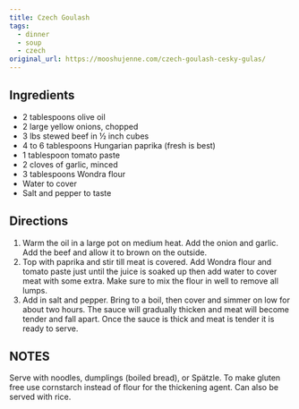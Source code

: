 ```yaml
---
title: Czech Goulash
tags:
  - dinner
  - soup
  - czech
original_url: https://mooshujenne.com/czech-goulash-cesky-gulas/
---
```


## Ingredients

* 2 tablespoons olive oil
* 2 large yellow onions, chopped
* 3 lbs stewed beef in ½ inch cubes
* 4 to 6 tablespoons Hungarian paprika (fresh is best)
* 1 tablespoon tomato paste
* 2 cloves of garlic, minced
* 3 tablespoons Wondra flour
* Water to cover
* Salt and pepper to taste

## Directions

1. Warm the oil in a large pot on medium heat. Add the onion and garlic. Add the beef and allow it to brown on the outside.
1. Top with paprika and stir till meat is covered. Add Wondra flour and tomato paste just until the juice is soaked up then add water to cover meat with some extra. Make sure to mix the flour in well to remove all lumps.
1. Add in salt and pepper. Bring to a boil, then cover and simmer on low for about two hours. The sauce will gradually thicken and meat will become tender and fall apart. Once the sauce is thick and meat is tender it is ready to serve.

## NOTES

Serve with noodles, dumplings (boiled bread), or Spätzle. To make gluten free use cornstarch instead of flour for the thickening agent. Can also be served with rice.
